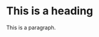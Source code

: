 <!DOCTYPE html>
<html>
<head>

</head>
<body>

<h1>This is a heading</h1>
<p>This is a paragraph.</p>

</body>
</html>
